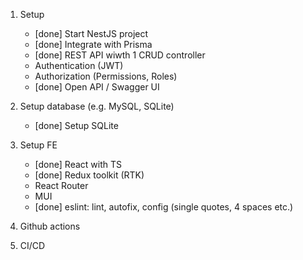 1. Setup
    - [done] Start NestJS project
    - [done] Integrate with Prisma
    - [done] REST API wiwth 1 CRUD controller
    - Authentication (JWT)
    - Authorization (Permissions, Roles)
    - [done] Open API / Swagger UI

2. Setup database (e.g. MySQL, SQLite)
    - [done] Setup SQLite

3. Setup FE
    - [done] React with TS
    - [done] Redux toolkit (RTK)
    - React Router
    - MUI
    - [done] eslint: lint, autofix, config (single quotes, 4 spaces etc.)

4. Github actions

5. CI/CD
